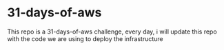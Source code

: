# 31-days-of-aws
This repo is a 31-days-of-aws challenge, every day, i will update this repo with the code we are using to deploy the infrastructure 
